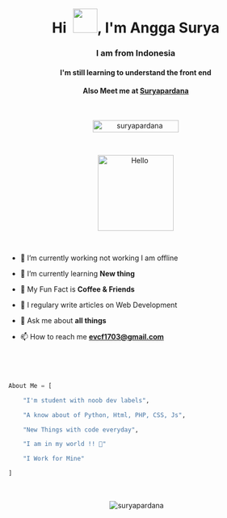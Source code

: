 <h1 align="center">Hi  &nbsp;<a href="https://avipatilweb.me/"><img src="https://raw.githubusercontent.com/avipatilpro/avipatilpro/master/Hi.gif" width="48px"></a>, I'm Angga Surya</h1>

<h3 align="center">I am from Indonesia</h3>

<h4 align="center">I'm still learning to understand the front end</h4>

<h4 align="center">Also Meet me at <a href="https://github.com/suryapardana"><b>Suryapardana</b></a></h4><br>

<p align="center"> <a href="https://github.com/suryapardana/"><img width="170px" height="24" src="https://komarev.com/ghpvc/?username=suryapardana&label=PROFILE%20VISITORS&color=blueviolet&style=flat-square" alt="suryapardana" /></a> </p><br>

<p align="center"><a href="https://avipatilweb.me/"><img src="https://sdk.bitmoji.com/render/panel/8f218be7-72ff-4513-b642-f1c750b5a618-73722fee-603d-4ad6-a574-ee66da7461b3-v1.png?transparent=1&palette=1" alt="Hello" width="150" height="150"/></a></p><br>

- 🔭 I’m currently working not working I am offline <!-- [EDITH USER BOT](https://github.com/avipatilpro/EdithUserBot) -->

- 🌱 I’m currently learning **New thing**

- 👯 My Fun Fact is **Coffee & Friends**


- 📝 I regulary write articles on Web Development

- 💬 Ask me about **all things**

- 📫 How to reach me **evcf1703@gmail.com**

<br><br>

```py

About Me = [

    "I'm student with noob dev labels",

    "A know about of Python, Html, PHP, CSS, Js",

    "New Things with code everyday",

    "I am in my world !! 💞"

    "I Work for Mine"

]

```

<br>

<p align="center">&nbsp;<img align="center" href="https://github.com/suryapardana" src="https://github-readme-stats.vercel.app/api?username=suryapardana&theme=algolia&show_icons=true" alt="suryapardana"/></p></a>

<!--

<br>

<h4 align="center"> Add Your Name and SIte Here :sweat_smile:  If don't Have site add Only Name</h4>

<p align="center">&nbsp;<img align="center" src="https://github-readme-stats.vercel.app/api/pin/?username=suryapardana&theme=algolia&repo=The-Developers" alt="The Developers"/></p><br> 



